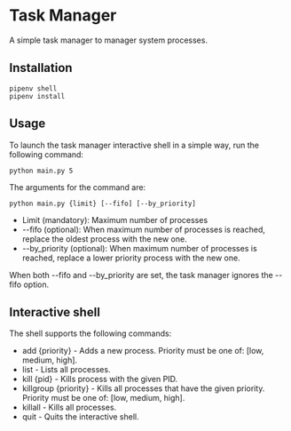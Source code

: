 # Task Manager

A simple task manager to manager system processes.

## Installation

```
pipenv shell
pipenv install
```

## Usage

To launch the task manager interactive shell in a simple way, run the following command:

```
python main.py 5
```

The arguments for the command are:

```
python main.py {limit} [--fifo] [--by_priority]
```

- Limit (mandatory): Maximum number of processes
- --fifo (optional): When maximum number of processes is reached, replace the oldest process with the new one.
- --by_priority (optional): When maximum number of processes is reached, replace a lower priority process with the new one.

When both --fifo and --by_priority are set, the task manager ignores the --fifo option.

## Interactive shell

The shell supports the following commands:

- add {priority} - Adds a new process. Priority must be one of: [low, medium, high].
- list - Lists all processes.
- kill {pid} - Kills process with the given PID.
- killgroup {priority} - Kills all processes that have the given priority. Priority must be one of: [low, medium, high].
- killall - Kills all processes.
- quit - Quits the interactive shell.
